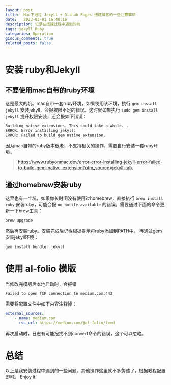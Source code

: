 ```yaml
---
layout: post
title:  Mac下通过 Jekyll + Github Pages 搭建博客的一些注意事项
date:   2023-03-01 16:40:16
description: 记录在搭建过程中遇到的坑
tags: jekyll Ruby
categories: Operation
giscus_comments: true
related_posts: false
---
```

# 安装 ruby和Jekyll

## 不要使用mac自带的ruby环境

这是最大的坑。mac自带一套ruby环境，如果使用该环境，执行 `gem install jekyll` 安装jekyll，会报权限不足的错误。这时候如果执行 `sudo gem install jekyll` 提升权限安装，还会报如下错误：
```bash
Building native extensions. This could take a while...
ERROR: Error installing jekyll:
ERROR: Failed to build gem native extension.
```
因为mac自带的ruby版本很老，不支持相关的操作，需要自行安装一套ruby环境。

> https://www.rubyonmac.dev/error-error-installing-jekyll-error-failed-to-build-gem-native-extension?utm_source=jekyll-talk

## 通过homebrew安装ruby

这里也有一个坑，如果你长时间没有使用过homebrew，直接执行 `brew install ruby` 安装ruby，可能会报 `no bottle available` 的错误，需要通过下面的命令更新一下brew工具：
```bash
brew upgrade
```
然后再安装ruby。安装完成后记得根据提示将ruby添加到PATH中。
再通过gem安装jekyll环境：
```bash
gem install bundler jekyll
```

# 使用 al-folio 模版

当修改完模版后本地启动时，会报错
```
Failed to open TCP connection to medium.com:443
```
需要将配置文件中如下内容注释掉：
```yml
external_sources:
	- name: medium.com
	  rss_url: https://medium.com/@al-folio/feed
```

再次启动时，日志有可能报找不到convert命令的错误，这个可以忽略。

# 总结

以上是我安装过程中遇到的一些问题。其他操作这里就不多赘述了，根据教程配置即可。
Enjoy it!